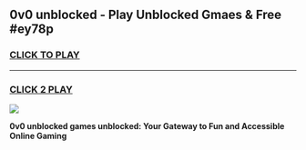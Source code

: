 
## 0v0 unblocked - Play Unblocked Gmaes & Free #ey78p
<h3>
<a href="https://news.freeplayer.one?title=0v0_unblocked&ref=24F">CLICK TO PLAY</a></h3>
<hr>

<h3>
<a href="https://news.freeplayer.one?title=0v0_unblocked&ref=24F">CLICK 2 PLAY</a>
  
</h3>

<a href="https://news.freeplayer.one?title=0v0_unblocked&ref=24F/"><img src="https://clearcache.store/games.png"></a>


**0v0 unblocked games unblocked: Your Gateway to Fun and Accessible Online Gaming**
